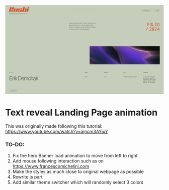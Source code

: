 ![Website image](image.png 'website')

# Text reveal Landing Page animation

This was originally made following this tutorial: https://www.youtube.com/watch?v=ajncm3AYiuY

### TO-DO:

1. Fix the hero Banner load animation to move from left to right
2. Add mouse following interaction such as on https://www.francescomichelini.com
3. Make the styles as much close to original webpage as possible
4. Rewrite js part
5. Add similar theme switcher which will randomly select 3 colors
